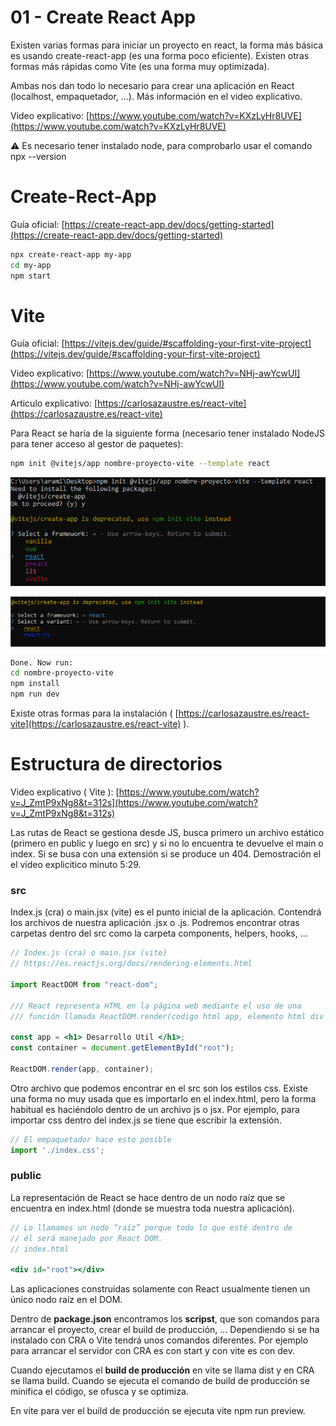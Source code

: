 # 01 - Create React App

Existen varias formas para iniciar un proyecto en react, la forma más básica es usando create-react-app (es una forma poco eficiente). Existen otras formas más rápidas como Vite (es una forma muy optimizada). 

Ambas nos dan todo lo necesario para crear una aplicación en React (localhost, empaquetador, ...). Más información en el video explicativo. 

Video explicativo: [https://www.youtube.com/watch?v=KXzLyHr8UVE](https://www.youtube.com/watch?v=KXzLyHr8UVE)

⚠️ Es necesario tener instalado node, para comprobarlo usar el comando npx --version

# Create-Rect-App

Guía oficial: [https://create-react-app.dev/docs/getting-started](https://create-react-app.dev/docs/getting-started)

```bash
npx create-react-app my-app
cd my-app
npm start
```

# Vite

Guía oficial: [https://vitejs.dev/guide/#scaffolding-your-first-vite-project](https://vitejs.dev/guide/#scaffolding-your-first-vite-project) 

Video explicativo: [https://www.youtube.com/watch?v=NHj-awYcwUI](https://www.youtube.com/watch?v=NHj-awYcwUI)

Articulo explicativo: [https://carlosazaustre.es/react-vite](https://carlosazaustre.es/react-vite)

Para React se haría de la siguiente forma (necesario tener instalado NodeJS para tener acceso al gestor de paquetes): 

```bash
npm init @vitejs/app nombre-proyecto-vite --template react
```

![instalacionApp.png](../img/Vite1.png)

![instalacionApp.png](../img/Vite2.png)

```bash
Done. Now run: 
cd nombre-proyecto-vite
npm install
npm run dev
```

Existe otras formas para la instalación ( [https://carlosazaustre.es/react-vite](https://carlosazaustre.es/react-vite) ).

# Estructura de directorios

Video explicativo ( Vite ): [https://www.youtube.com/watch?v=J_ZmtP9xNg8&t=312s](https://www.youtube.com/watch?v=J_ZmtP9xNg8&t=312s)

Las rutas de React se gestiona desde JS, busca primero un archivo estático (primero en public y luego en src) y si no lo encuentra te devuelve el main o index. Si se busa con una extensión si se produce un 404. Demostración el el video explicitico minuto 5:29.

### src

Index.js (cra) o main.jsx (vite) es el punto inicial de la aplicación. Contendrá los archivos de nuestra aplicación .jsx o .js. Podremos encontrar otras carpetas dentro del src como la carpeta components, helpers, hooks, ...

```jsx
// Index.js (cra) o main.jsx (vite) 
// https://es.reactjs.org/docs/rendering-elements.html

import ReactDOM from "react-dom";

/// React representa HTML en la página web mediante el uso de una 
/// función llamada ReactDOM.render(codigo html app, elemento html div root).

const app = <h1> Desarrollo Util </h1>;
const container = document.getElementById("root");

ReactDOM.render(app, container);
```

Otro archivo que podemos encontrar en el src son los estilos css. Existe una forma no muy usada que es importarlo en el index.html, pero la forma habitual es haciéndolo dentro de un archivo js o jsx.  Por ejemplo, para importar css dentro del index.js se tiene que escribir la extensión. 

```jsx
// El empaquetador hace esto posible
import './index.css';
```

### public

La representación de React se hace dentro de un nodo raíz que se encuentra en index.html (donde se muestra toda nuestra aplicación).

```jsx
// Lo llamamos un nodo “raíz” porque todo lo que esté dentro de 
// él será manejado por React DOM.
// index.html

<div id="root"></div>
```

Las aplicaciones construidas solamente con React usualmente tienen un único nodo raíz en el DOM. 

Dentro de **package.json** encontramos los **scripst**, que son comandos para arrancar el proyecto, crear el build de producción, ... Dependiendo si se ha instalado con CRA o Vite tendrá unos comandos diferentes. Por ejemplo para arrancar el servidor con CRA es con start y con vite es con dev.

Cuando ejecutamos el **build de producción** en vite se llama dist y en CRA se llama build. Cuando se ejecuta el comando de build de producción se minifica el código, se ofusca y se optimiza. 

En vite para ver el build de producción se ejecuta vite npm run preview.